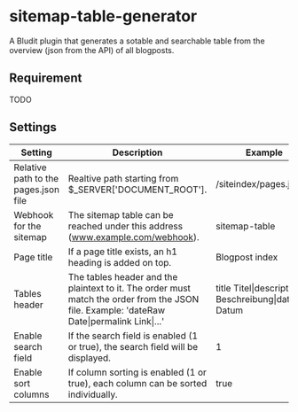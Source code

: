 # sitemap-table-generator
A Bludit plugin that generates a sotable and searchable table from the overview (json from the API) of all blogposts.

## Requirement
TODO 

## Settings
| Setting | Description | Example |
|-|-|-|
| Relative path to the pages.json file | Realtive path starting from $_SERVER['DOCUMENT_ROOT']. | /siteindex/pages.json |
| Webhook for the sitemap | The sitemap table can be reached under this address (www.example.com/webhook). | sitemap-table |
| Page title | If a page title exists, an h1 heading is added on top. | Blogpost index |
| Tables header | The tables header and the plaintext to it. The order  must match the order from the JSON file. Example: 'dateRaw  Date\|permalink Link\|...' | title Titel\|description Beschreibung\|dateRaw Datum |
| Enable search field | If the search field is enabled (1 or true), the search field will be displayed. | 1 |
| Enable sort columns | If column sorting is enabled (1 or true), each column can be sorted individually. | true |

